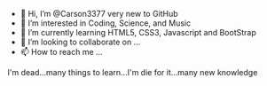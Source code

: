 - 👋 Hi, I’m @Carson3377 very new to GitHub
- 👀 I’m interested in Coding, Science, and Music
- 🌱 I’m currently learning HTML5, CSS3, Javascript and BootStrap 
- 💞️ I’m looking to collaborate on ...
- 📫 How to reach me ...

I'm dead...many things to learn...I'm die for it...many new knowledge

<!---
Carson3377/Carson3377 is a ✨ special ✨ repository because its `README.md` (this file) appears on your GitHub profile.
You can click the Preview link to take a look at your changes.
--->
